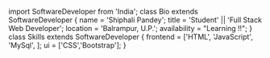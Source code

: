 import SoftwareDeveloper from 'India';
class Bio extends SoftwareDeveloper {
  name     = 'Shiphali Pandey';
  title    = 'Student' || 'Full Stack Web Developer';
  location = 'Balrampur, U.P.';
  availability = "Learning !!";
}
class Skills extends SoftwareDeveloper {
  frontend  = ['HTML', 'JavaScript', 'MySql', ];
  ui = ['CSS','Bootstrap'];
}
